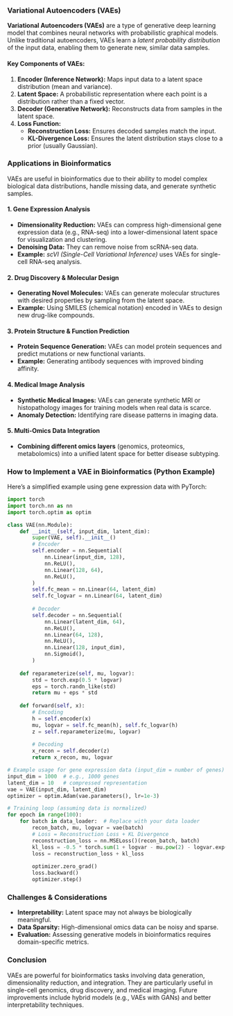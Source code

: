 ### **Variational Autoencoders (VAEs)**
**Variational Autoencoders (VAEs)** are a type of generative deep learning model that combines neural networks with probabilistic graphical models. Unlike traditional autoencoders, VAEs learn a *latent probability distribution* of the input data, enabling them to generate new, similar data samples.

#### **Key Components of VAEs:**
1. **Encoder (Inference Network):** Maps input data to a latent space distribution (mean and variance).
2. **Latent Space:** A probabilistic representation where each point is a distribution rather than a fixed vector.
3. **Decoder (Generative Network):** Reconstructs data from samples in the latent space.
4. **Loss Function:** 
   - **Reconstruction Loss:** Ensures decoded samples match the input.
   - **KL-Divergence Loss:** Ensures the latent distribution stays close to a prior (usually Gaussian).

### **Applications in Bioinformatics**
VAEs are useful in bioinformatics due to their ability to model complex biological data distributions, handle missing data, and generate synthetic samples.

#### **1. Gene Expression Analysis**
- **Dimensionality Reduction:** VAEs can compress high-dimensional gene expression data (e.g., RNA-seq) into a lower-dimensional latent space for visualization and clustering.
- **Denoising Data:** They can remove noise from scRNA-seq data.
- **Example:** *scVI (Single-Cell Variational Inference)* uses VAEs for single-cell RNA-seq analysis.

#### **2. Drug Discovery & Molecular Design**
- **Generating Novel Molecules:** VAEs can generate molecular structures with desired properties by sampling from the latent space.
- **Example:** Using SMILES (chemical notation) encoded in VAEs to design new drug-like compounds.

#### **3. Protein Structure & Function Prediction**
- **Protein Sequence Generation:** VAEs can model protein sequences and predict mutations or new functional variants.
- **Example:** Generating antibody sequences with improved binding affinity.

#### **4. Medical Image Analysis**
- **Synthetic Medical Images:** VAEs can generate synthetic MRI or histopathology images for training models when real data is scarce.
- **Anomaly Detection:** Identifying rare disease patterns in imaging data.

#### **5. Multi-Omics Data Integration**
- **Combining different omics layers** (genomics, proteomics, metabolomics) into a unified latent space for better disease subtyping.

### **How to Implement a VAE in Bioinformatics (Python Example)**
Here’s a simplified example using gene expression data with PyTorch:

```python
import torch
import torch.nn as nn
import torch.optim as optim

class VAE(nn.Module):
    def __init__(self, input_dim, latent_dim):
        super(VAE, self).__init__()
        # Encoder
        self.encoder = nn.Sequential(
            nn.Linear(input_dim, 128),
            nn.ReLU(),
            nn.Linear(128, 64),
            nn.ReLU(),
        )
        self.fc_mean = nn.Linear(64, latent_dim)
        self.fc_logvar = nn.Linear(64, latent_dim)
        
        # Decoder
        self.decoder = nn.Sequential(
            nn.Linear(latent_dim, 64),
            nn.ReLU(),
            nn.Linear(64, 128),
            nn.ReLU(),
            nn.Linear(128, input_dim),
            nn.Sigmoid(),
        )
    
    def reparameterize(self, mu, logvar):
        std = torch.exp(0.5 * logvar)
        eps = torch.randn_like(std)
        return mu + eps * std
    
    def forward(self, x):
        # Encoding
        h = self.encoder(x)
        mu, logvar = self.fc_mean(h), self.fc_logvar(h)
        z = self.reparameterize(mu, logvar)
        
        # Decoding
        x_recon = self.decoder(z)
        return x_recon, mu, logvar

# Example usage for gene expression data (input_dim = number of genes)
input_dim = 1000  # e.g., 1000 genes
latent_dim = 10   # compressed representation
vae = VAE(input_dim, latent_dim)
optimizer = optim.Adam(vae.parameters(), lr=1e-3)

# Training loop (assuming data is normalized)
for epoch in range(100):
    for batch in data_loader:  # Replace with your data loader
        recon_batch, mu, logvar = vae(batch)
        # Loss = Reconstruction Loss + KL Divergence
        reconstruction_loss = nn.MSELoss()(recon_batch, batch)
        kl_loss = -0.5 * torch.sum(1 + logvar - mu.pow(2) - logvar.exp())
        loss = reconstruction_loss + kl_loss
        
        optimizer.zero_grad()
        loss.backward()
        optimizer.step()
```

### **Challenges & Considerations**
- **Interpretability:** Latent space may not always be biologically meaningful.
- **Data Sparsity:** High-dimensional omics data can be noisy and sparse.
- **Evaluation:** Assessing generative models in bioinformatics requires domain-specific metrics.

### **Conclusion**
VAEs are powerful for bioinformatics tasks involving data generation, dimensionality reduction, and integration. They are particularly useful in single-cell genomics, drug discovery, and medical imaging. Future improvements include hybrid models (e.g., VAEs with GANs) and better interpretability techniques.




